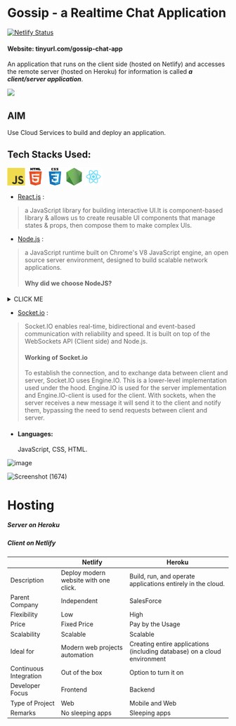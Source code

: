 # Gossip - a Realtime Chat Application

[![Netlify Status](https://api.netlify.com/api/v1/badges/2d1cf43f-68d5-4fe4-b420-dedf30b4c2b9/deploy-status)](https://app.netlify.com/sites/gossip-chat-app/deploys)

#### Website: tinyurl.com/gossip-chat-app

An application that runs on the client side (hosted on Netlify) and accesses the remote server (hosted on Heroku) for information is called ***a client/server application***.

<img src="https://user-images.githubusercontent.com/49511150/116006962-1f11d900-a62b-11eb-998a-7459f3a993b8.png" width="200" />

## AIM
Use Cloud Services to build and deploy an application.

## Tech Stacks Used:
<img height="40" width="40" src="https://raw.githubusercontent.com/github/explore/80688e429a7d4ef2fca1e82350fe8e3517d3494d/topics/javascript/javascript.png" /> <img height="40" width="40" src="https://raw.githubusercontent.com/github/explore/80688e429a7d4ef2fca1e82350fe8e3517d3494d/topics/html/html.png" /> <img height="40" width="40" src="https://raw.githubusercontent.com/github/explore/80688e429a7d4ef2fca1e82350fe8e3517d3494d/topics/css/css.png" /> <img height="40" width="40" src="https://raw.githubusercontent.com/github/explore/80688e429a7d4ef2fca1e82350fe8e3517d3494d/topics/nodejs/nodejs.png" /> <img height="40" width="40" src="https://raw.githubusercontent.com/github/explore/80688e429a7d4ef2fca1e82350fe8e3517d3494d/topics/react/react.png" />

- [React.js](https://reactjs.org/) :
> a JavaScript library for building interactive UI.It is component-based library & allows us to create reusable UI components that manage states & props, then compose them to make complex UIs.
- [Node.js](https://nodejs.org/) :
> a JavaScript runtime built on Chrome's V8 JavaScript engine, an open source server environment, designed to build scalable network applications.
> #### Why did we choose NodeJS?
<details><summary>CLICK ME</summary>
<p>
- Here is how PHP or ASP handles a file request:
- Sends the task to the computer's file system.
- Waits while the file system opens and reads the file.
- Returns the content to the client.
- Ready to handle the next request.
- Here is how Node.js handles a file request:
- Sends the task to the computer's file system.
- Ready to handle the next request.
- When the file system has opened and read the file, the server returns the content to the client.
- Node.js eliminates the waiting, and simply continues with the next request.
- Node.js runs single-threaded, non-blocking, asynchronously programming, which is very memory efficient.
</p>
</details>

- [Socket.io](https://socket.io/) :
> Socket.IO enables real-time, bidirectional and event-based communication with reliability and speed. It is built on top of the WebSockets API (Client side) and Node.js.
> #### Working of Socket.io
> To establish the connection, and to exchange data between client and server, Socket.IO uses Engine.IO. This is a lower-level implementation used under the hood. Engine.IO is used for the server implementation and Engine.IO-client is used for the client. With sockets, when the server receives a new message it will send it to the client and notify them, bypassing the need to send requests between client and server.

- #### Languages:
  JavaScript, CSS, HTML.

![image](https://user-images.githubusercontent.com/49511150/115971730-c75e6980-a567-11eb-9638-8a78cdaf7cd8.png)

![Screenshot (1674)](https://user-images.githubusercontent.com/49511150/115971843-713df600-a568-11eb-9475-05fcef6b430f.png)

# Hosting
##### Server on Heroku 
##### Client on Netlify

| | Netlify  | Heroku |
|----------------|-------------------------------|-----------------------------|
| Description  | Deploy modern website with one click.  | Build, run, and operate applications entirely in the cloud. |
| Parent Company  | Independent  | SalesForce |
| Flexibility  | Low  | High |
| Price  | Fixed Price | Pay by the Usage |
| Scalability  | Scalable  | Scalable |
| Ideal for  | Modern web projects automation  | Creating entire applications (including database) on a cloud environment |
| Continuous Integration |  Out of the box  | Option to turn it on |
| Developer Focus  | Frontend  | Backend |
| Type of Project  | Web  | Mobile and Web |
| Remarks  | No sleeping apps  | Sleeping apps |
